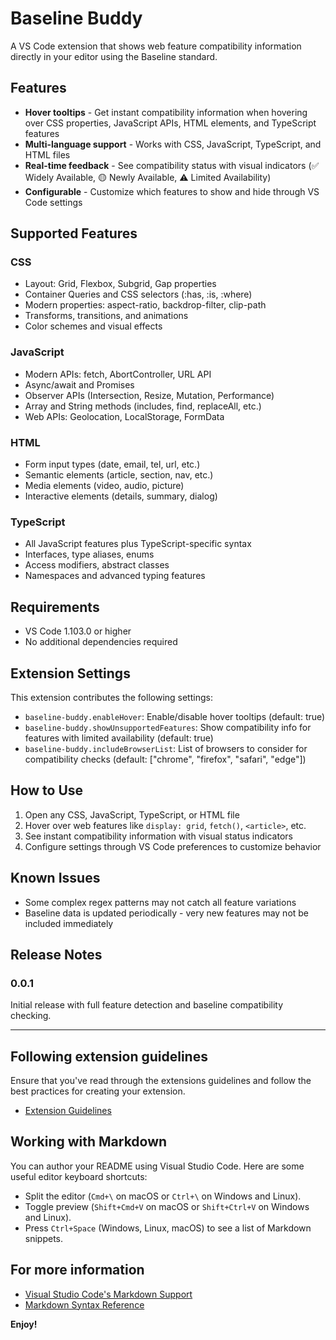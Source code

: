 # Baseline Buddy

A VS Code extension that shows web feature compatibility information directly in your editor using the Baseline standard.

## Features

- **Hover tooltips** - Get instant compatibility information when hovering over CSS properties, JavaScript APIs, HTML elements, and TypeScript features
- **Multi-language support** - Works with CSS, JavaScript, TypeScript, and HTML files
- **Real-time feedback** - See compatibility status with visual indicators (✅ Widely Available, 🟡 Newly Available, ⚠️ Limited Availability)
- **Configurable** - Customize which features to show and hide through VS Code settings

## Supported Features

### CSS
- Layout: Grid, Flexbox, Subgrid, Gap properties
- Container Queries and CSS selectors (:has, :is, :where)
- Modern properties: aspect-ratio, backdrop-filter, clip-path
- Transforms, transitions, and animations
- Color schemes and visual effects

### JavaScript
- Modern APIs: fetch, AbortController, URL API
- Async/await and Promises
- Observer APIs (Intersection, Resize, Mutation, Performance)
- Array and String methods (includes, find, replaceAll, etc.)
- Web APIs: Geolocation, LocalStorage, FormData

### HTML
- Form input types (date, email, tel, url, etc.)
- Semantic elements (article, section, nav, etc.)
- Media elements (video, audio, picture)
- Interactive elements (details, summary, dialog)

### TypeScript
- All JavaScript features plus TypeScript-specific syntax
- Interfaces, type aliases, enums
- Access modifiers, abstract classes
- Namespaces and advanced typing features

## Requirements

- VS Code 1.103.0 or higher
- No additional dependencies required

## Extension Settings

This extension contributes the following settings:

* `baseline-buddy.enableHover`: Enable/disable hover tooltips (default: true)
* `baseline-buddy.showUnsupportedFeatures`: Show compatibility info for features with limited availability (default: true)
* `baseline-buddy.includeBrowserList`: List of browsers to consider for compatibility checks (default: ["chrome", "firefox", "safari", "edge"])

## How to Use

1. Open any CSS, JavaScript, TypeScript, or HTML file
2. Hover over web features like `display: grid`, `fetch()`, `<article>`, etc.
3. See instant compatibility information with visual status indicators
4. Configure settings through VS Code preferences to customize behavior

## Known Issues

- Some complex regex patterns may not catch all feature variations
- Baseline data is updated periodically - very new features may not be included immediately

## Release Notes

### 0.0.1

Initial release with full feature detection and baseline compatibility checking.

---

## Following extension guidelines

Ensure that you've read through the extensions guidelines and follow the best practices for creating your extension.

* [Extension Guidelines](https://code.visualstudio.com/api/references/extension-guidelines)

## Working with Markdown

You can author your README using Visual Studio Code. Here are some useful editor keyboard shortcuts:

* Split the editor (`Cmd+\` on macOS or `Ctrl+\` on Windows and Linux).
* Toggle preview (`Shift+Cmd+V` on macOS or `Shift+Ctrl+V` on Windows and Linux).
* Press `Ctrl+Space` (Windows, Linux, macOS) to see a list of Markdown snippets.

## For more information

* [Visual Studio Code's Markdown Support](http://code.visualstudio.com/docs/languages/markdown)
* [Markdown Syntax Reference](https://help.github.com/articles/markdown-basics/)

**Enjoy!**
